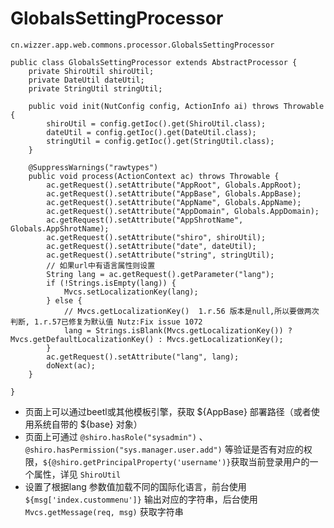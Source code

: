 # GlobalsSettingProcessor
`cn.wizzer.app.web.commons.processor.GlobalsSettingProcessor`

~~~
public class GlobalsSettingProcessor extends AbstractProcessor {
    private ShiroUtil shiroUtil;
    private DateUtil dateUtil;
    private StringUtil stringUtil;

    public void init(NutConfig config, ActionInfo ai) throws Throwable {
        shiroUtil = config.getIoc().get(ShiroUtil.class);
        dateUtil = config.getIoc().get(DateUtil.class);
        stringUtil = config.getIoc().get(StringUtil.class);
    }

    @SuppressWarnings("rawtypes")
    public void process(ActionContext ac) throws Throwable {
        ac.getRequest().setAttribute("AppRoot", Globals.AppRoot);
        ac.getRequest().setAttribute("AppBase", Globals.AppBase);
        ac.getRequest().setAttribute("AppName", Globals.AppName);
        ac.getRequest().setAttribute("AppDomain", Globals.AppDomain);
        ac.getRequest().setAttribute("AppShrotName", Globals.AppShrotName);
        ac.getRequest().setAttribute("shiro", shiroUtil);
        ac.getRequest().setAttribute("date", dateUtil);
        ac.getRequest().setAttribute("string", stringUtil);
        // 如果url中有语言属性则设置
        String lang = ac.getRequest().getParameter("lang");
        if (!Strings.isEmpty(lang)) {
            Mvcs.setLocalizationKey(lang);
        } else {
            // Mvcs.getLocalizationKey()  1.r.56 版本是null,所以要做两次判断, 1.r.57已修复为默认值 Nutz:Fix issue 1072
            lang = Strings.isBlank(Mvcs.getLocalizationKey()) ? Mvcs.getDefaultLocalizationKey() : Mvcs.getLocalizationKey();
        }
        ac.getRequest().setAttribute("lang", lang);
        doNext(ac);
    }

}
~~~

* 页面上可以通过beetl或其他模板引擎，获取 ${AppBase} 部署路径（或者使用系统自带的 ${base} 对象）
* 页面上可通过 `@shiro.hasRole("sysadmin")` 、`@shiro.hasPermission("sys.manager.user.add")` 等验证是否有对应的权限，`${@shiro.getPrincipalProperty('username')}`获取当前登录用户的一个属性，详见 `ShiroUtil`
* 设置了根据lang 参数值加载不同的国际化语言，前台使用 `${msg['index.custommenu']}` 输出对应的字符串，后台使用 `Mvcs.getMessage(req, msg)` 获取字符串
